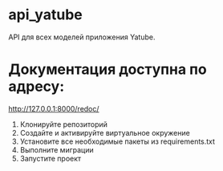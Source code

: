# api_yatube #

API для всех моделей приложения Yatube.

# Документация доступна по адресу: #
http://127.0.0.1:8000/redoc/

1. Клонируйте репозиторий
2. Создайте и активируйте виртуальное окружение 
3. Установите все необходимые пакеты из requirements.txt
4. Выполните миграции
5. Запустите проект






